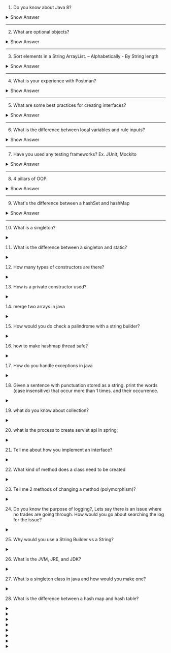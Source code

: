
1. Do you know about Java 8?

<details> <summary>Show Answer</summary>
 
<blockquote>

Java 8 is a major release of the Java programming language and its development kit (JDK).It introduced several new features and enhancements to the language, including:

**1. Lambda Expressions:** Lambda expressions provide a concise way of representing an anonymous function in Java. They enable the use of functional programming concepts and allow developers to write more concise and readable code.

**2. Streams:** Streams provide a new way of processing collections in Java. They allow developers to easily perform operations such as filtering, mapping, and reducing on collections with a declarative syntax.

**3. Functional Interfaces:** Functional interfaces are interfaces that have exactly one abstract method. They are used in conjunction with lambda expressions to provide a functional programming style in Java.

**4. Default Methods:** Default methods allow interfaces to have implementation code, which makes it easier to evolve interfaces without breaking existing implementations.

**5. Date and Time API:** Java 8 introduced a new Date and Time API, which is more comprehensive and flexible than the old java.util.Date and java.util.Calendar classes.

**6. Method References:** Method references provide a way to refer to a method without invoking it. They are used along with lambda expressions to simplify code.

**7. Optional:** Optional is a new class in Java 8 that represents a value that may or may not be present. It provides a more elegant way of handling null values and helps to avoid NullPointerExceptions.


- These features aim to improve the readability and conciseness of Java code, as well as make it easier to write parallel code and take advantage of multicore processors. Additionally, Java 8 includes various API improvements and performance optimizations.
  
</blockquote>

</details>

---

2. What are optional objects?

<details> <summary>Show Answer</summary>
 
<blockquote>

- In Java, an `Optional` object is a container object that may or may not contain a non-null value. It is a way of representing a value that may or may not exist, without using null references.
- The purpose of `Optional` is to provide a way to explicitly indicate that a value may be absent, and to avoid NullPointerExceptions. It forces the developer to consider the possibility that a value may not be present and to handle that case explicitly, rather than relying on a null check.
- 


  
</blockquote>

</details>

---

3. Sort elements in a String ArrayList. – Alphabetically - By String length

<details> <summary>Show Answer</summary>

<blockquote>

In Java, this can be achieved by using `Collections.sort()` method and Comparator to compare the string lengths.

```java
import java.util.ArrayList;
import java.util.Collections;
import java.util.Comparator;

public class SortArrayList {
    public static void main(String[] args) {
        ArrayList<String> list = new ArrayList<>();
        list.add("banana");
        list.add("apple");
        list.add("orange");
        list.add("kiwi");
        list.add("pear");


        Comparator<String> lengthComparator = new Comparator<String>() {
            @Override
            public int compare(String s1, String s2) {
                return Integer.compare(s1.length(), s2.length());
            }
        };
        Collections.sort(list, lengthComparator);
        Collections.sort(list);

        System.out.println("Sorted alphabatically and by string length: " + list);
    }
}

```

  
</blockquote>

</details>

---

4. What is your experience with Postman?

<details> <summary>Show Answer</summary>
 
<blockquote>

- Postman is a popular tool for API development, testing, and collaboration. It provides a user-friendly interface for making HTTP requests, and it supports a wide range of protocols and data formats, making it a versatile tool for working with APIs.

- Postman allows you to easily create and send requests, set headers and parameters, and view the responses. It also includes features for testing and debugging APIs, such as automatic testing scripts, debugging tools, and performance testing.

- Postman also allows you to collaborate with team members and share API documentation and test results. It integrates with version control systems like Git, allowing you to keep track of changes and collaborate on API development.
  
</blockquote>

</details>

---


5. What are some best practices for creating interfaces?


<details> <summary>Show Answer</summary>
 
<blockquote>

Creating interfaces in Java is a powerful feature that enables you to define a contract for the behavior of classes. Here are some best practices for creating interfaces in Java:

**1. Keep interfaces simple:** An interface should define only the necessary methods required for implementing a specific behavior. Avoid adding methods that are not essential or may be better implemented in a class.

**2. Use clear and concise naming conventions:** Naming conventions should be clear and concise to help other developers understand the purpose of the interface.

**3. Favor composition over inheritance:** Interfaces should be used to define contracts, not to provide implementations. Favor composition over inheritance to achieve a more flexible and maintainable codebase.

**4. Design for extension:** When designing interfaces, keep in mind the possibility of extending the interface in the future. Make sure the interface is designed to be easily extended without breaking existing implementations.

**5. Avoid duplicating code:** Interfaces should not duplicate code that is already defined in other interfaces or classes. Instead, use inheritance to reuse code and avoid code duplication.

**6. Document your interfaces:** Document your interfaces to provide clear and concise information on their intended use and the behavior of the methods defined in the interface.

**7. Use default methods with care:** Default methods were introduced in Java 8 to allow adding new methods to interfaces without breaking existing implementations. However, they should be used with care as they can lead to unexpected behavior and can make the code more complex.

Overall, creating interfaces in Java requires careful planning and consideration. Following these best practices can help ensure that your interfaces are well-designed, easy to use, and flexible for future changes.


</blockquote>

</details>

---

6. What is the difference between local variables and rule inputs?

<details> <summary>Show Answer</summary>
 
<blockquote>
  
- Local variables in Java are declared within a block of code, such as a method or a loop, and are only accessible within that block. They can only be accessed from within the block of code where they are declared and are destroyed once the block of code is exited. Local variables in Java must be declared and initialized before they can be used.

- Rule inputs in Java are typically passed as parameters to a method or function. They are used to provide input or conditions to a set of rules, which then determine the appropriate output or action. Rule inputs in Java are similar to local variables in that they are only accessible within the block of code where they are declared, but they are typically declared as parameters to a method or function, rather than being declared within the method or function itself.

- Both local variables and rule inputs can be of different data types, such as int, float, String, or boolean, and can be used in calculations, comparisons, and other operations. However, their specific use cases and scope differ: local variables are used to store intermediate values within a specific block of code, while rule inputs are used to provide input or conditions to a set of rules or function.

  
</blockquote>

</details>

---

7. Have you used any testing frameworks? Ex. JUnit, Mockito

<details> <summary>Show Answer</summary>
 
<blockquote>
  
Yes, JUnit and Mockito are two commonly used testing frameworks in Java.

**JUnit:**

- It is a testing framework for Java that is used to write and run unit tests. It provides a set of annotations and assertions that allow developers to define and verify the behavior of their code in a systematic way. 
- With JUnit, developers can write test cases that verify the output of methods or the behavior of classes, and can automate the testing process, ensuring that their code is working as expected. 


**Mockito:** 

- It is a mocking framework for Java that is used to create mock objects for testing. 
- It allows developers to simulate the behavior of objects and dependencies, and to write test cases that focus on specific aspects of their code. 
- It provides a simple API for creating and configuring mock objects, and integrates seamlessly with JUnit, making it a popular choice for unit testing in Java. 
- It allows developers to isolate the code under test and test specific scenarios, without having to set up complex dependencies or write redundant test code.

Both JUnit and Mockito are essential tools for Java developers who want to ensure that their code is robust, reliable, and maintainable.

</blockquote>

</details>

---

8. 4 pillars of OOP.

<details> <summary>Show Answer</summary>
 
<blockquote>

The Four Pillars of Object-Oriented Programming are
**1. Abstraction:**

Abstraction is an important concept of object-oriented programming that allows us to hide unnecessary details and only show the needed information.

A practical example of abstraction can be motorbike brakes. We know what brake does. When we apply the brake, the motorbike will stop. However, the working of the brake is kept hidden from us.

The major advantage of hiding the working of the brake is that now the manufacturer can implement brake differently for different motorbikes, however, what brake does will be the same.

<i><b>Abstraction lets you focus on what the object does instead of how it does it.</b></i>

There are two ways to achieve abstraction in java
1. Abstract class (0 to 100% abstraction)
2. Interface (100% abstraction)


**2. Encapsulation:**


Encapsulation is the way of binding the data (variables) and code acting on the data (methods) together as a single unit.  

For example, in a company, they are different sections like the accounts section, finance section, sales section etc. Consider a situation, a person from finance section needs all the data about sales in a particular month. In this case, he is not allowed to directly access the data of sales section. He will first have to contact some other officer in the sales section and then request him to give the particular data. This is what encapsulation is. 

In encapsulation, the variables of a class will be hidden from other classes and can be accessed only through the methods of their current class. Therefore, it is also known as data hiding.

**3. Inheritance:**
Inheritance in OOP is a concept that acquires the properties from one class to other classes: for example, the relationship between father and son. Inheritance in Java is a process of acquiring all the behaviors of a parent object.

The parent-child relationship, also known as the **IS-A** relationship, is represented by inheritance.

**4. Polymorphism:**

- The word poly means many and morphs means forms, so polymorphism means many forms.
- It's an ability of an object to exhibit more than one form

For example: A man at the same time is a father, a husband, an employee. So, the same person possesses different behavior in different situations. This is called polymorphism. 
  
</blockquote>

</details>

---

9. What's the difference between a hashSet and hashMap

<details> <summary>Show Answer</summary>
 
<blockquote>

### HashSet vs HashMap

|                  | HashSet                                                | HashMap                                          |
| ---------------- | ------------------------------------------------------ |--------------------------------------------------
| Data type        | Collection of unique objects                           | Collection of key-value pairs                    |
| Storage          | Hash table                                             | Hash table                                       |
| Duplicates       | Not allowed                                            | Duplicate keys and values are allowed            |
| Retrieval        | Only elements                                          | Value associated with a key                      |
| Null values/keys | Does not allow null elements                           | Allows null values and keys                      |
| Performance      | Constant time for add, remove, and contains operations | Constant time for put, get, and remove operations|
| Order            | Elements are not stored in any particular order        | No order is                                      |
  
</blockquote>

</details>

---

10. What is a singleton?

<details><summary></summary>

<blockquote>

In software design patterns, a singleton is a creational design pattern that ensures only one instance of a class is created in the entire application. This pattern is useful in situations where a single instance of a class must be shared across the entire application, such as a configuration manager or a database connection pool. The singleton pattern helps reduce memory usage and avoid issues related to multiple instances of the same object.

</blockquote>

</details>

11. What is the difference between a singleton and static?

<details><summary></summary>

<blockquote>

- The main difference between a singleton and a static class is that a singleton can be instantiated, whereas a static class cannot. 
- A singleton class is designed to create only one instance of the class, which can be accessed globally. A static class, on the other hand, does not have any instance and its methods and properties can be accessed using the class name itself.
- A singleton can have state, and its instance can be passed around, whereas a static class cannot have any state and its methods are invoked directly using the class name. Therefore, singletons are useful for creating global, stateful objects, while static classes are useful for creating stateless utility classes with no instance methods.

</blockquote>

</details>

12.  How many types of constructors are there?

<details><summary></summary>

<blockquote>

In Java, there are three types of constructors:

**1. Default constructor:** This constructor is provided by Java automatically if no other constructor is defined explicitly. It has no arguments and initializes all instance variables to their default values.

**2. Parameterized constructor:** This constructor takes one or more arguments and initializes the instance variables with the values provided in the constructor call.

**3. Copy constructor:** This constructor is used to create a new object that is a copy of an existing object. It takes an object of the same class as an argument and initializes the new object's instance variables with the values from the existing object.


</blockquote>

</details>

13. How is a private constructor used?

<details><summary></summary>

<blockquote>


</blockquote>

</details>

14. merge two arrays in java


<details><summary></summary>

<blockquote>

In Java, a private constructor is a constructor that is declared with the private access modifier. A private constructor is not accessible outside of the class in which it is defined, which means it cannot be called directly by other classes.

**Private constructors are often used in Java for two main reasons:**

**1. To prevent instantiation:** If a class only contains static methods or fields, it may be designed to be used only as a utility class and should not be instantiated. By making the constructor private, the class cannot be instantiated from outside of the class, which ensures that it is only used as intended.

**2. To control object creation:** By making the constructor private and providing a static factory method, a class can control the creation of its objects. This can be useful when a class needs to perform certain checks or calculations before creating an object, or when it needs to maintain a limited number of instances of the class.

Overall, a private constructor can be used to control the instantiation and creation of objects of a class.

</blockquote>

</details>

15. How would you do check a palindrome with a string builder?

<details><summary></summary>

<blockquote>

To check if a string is a palindrome using StringBuilder, you can follow these steps:

1. Create a StringBuilder object and append the input string to it.
2. Use the reverse() method of the StringBuilder class to reverse the string.
3. Convert the StringBuilder object back to a string using the toString() method.
4. Compare the original input string with the reversed string to check if it is a palindrome.


```java
public static boolean isPalindrome(String input) {
    StringBuilder sb = new StringBuilder(input);
    String reversed = sb.reverse().toString();
    return input.equals(reversed);
}
```

</blockquote>

</details>

16.  how to make hashmap thread safe?


<details><summary></summary>

<blockquote>

**1. Use ConcurrentHashMap:** ConcurrentHashMap is a thread-safe version of HashMap that provides better performance than synchronizing access to a regular HashMap. It uses a technique called lock striping to allow multiple threads to modify the map concurrently without blocking each other.

**2. Synchronize access to the HashMap:** You can use the synchronized keyword to synchronize access to the HashMap. This ensures that only one thread can access the HashMap at a time, which prevents concurrent modifications.


</blockquote>

</details>

17. How do you handle exceptions in java

<details><summary></summary>

<blockquote>

In Java, exceptions are a way to handle errors and unexpected situations that occur during program execution. To handle exceptions in Java, you can use a try-catch block. Here's how it works:

1. The code that might throw an exception is placed inside a try block.
2. If an exception occurs in the try block, the program jumps to the catch block.
3. The catch block contains code that handles the exception. It can print an error message or take other actions to recover from the error.

</blockquote>

</details>


18. Given a sentence with punctuation stored as a string. print the words (case insensitive) that occur more than 1 times. and their occurrence.

<details><summary></summary>

<blockquote>

To print the words that occur more than once in a sentence and their occurrence, you can use a HashMap to store the words and their frequency. Here's an example implementation in Java:

```java
import java.util.HashMap;
import java.util.Map;

public class WordCounter {
    
    public static void printWordFrequency(String sentence) {
        String[] words = sentence.split("\\W+"); // Split sentence by non-word characters

        Map<String, Integer> wordFreq = new HashMap<>();
        for (String word : words) {
            word = word.toLowerCase(); // Convert to lowercase to ignore case
            if (wordFreq.containsKey(word)) {
                wordFreq.put(word, wordFreq.get(word) + 1); // Increment frequency if word already in map
            } else {
                wordFreq.put(word, 1); // Add word to map with frequency 1
            }
        }

        // Print words that occur more than once
        for (Map.Entry<String, Integer> entry : wordFreq.entrySet()) {
            if (entry.getValue() > 1) {
                System.out.println(entry.getKey() + " occurs " + entry.getValue() + " times.");
            }
        }
    }

}

```

- In this example, we define a WordCounter class with a static method printWordFrequency() that takes a sentence as a parameter. The method works the same way as the previous example, using a HashMap to count the frequency of each word and then printing the words that occur more than once.

</blockquote>

</details>

19. what do you know about collection?

<details><summary></summary>

<blockquote>


</blockquote>

</details>


20. what is the process to create servlet api in spring; 

<details><summary></summary>

<blockquote>

In Java, a collection is a group of objects that can be stored, manipulated, and iterated together. The Java Collection Framework is a set of classes and interfaces that provide implementations of different types of collections.

Some common types of collections in Java include:

- **List:** an ordered collection of elements that allows duplicates and can be accessed by index.
Set: an unordered collection of unique elements.
- **Map:** a collection of key-value pairs, where each key is unique and maps to a value.
- **Queue:** a collection that orders elements in a first-in, first-out (FIFO) manner.


Each type of collection has its own methods and behavior, but they all share common methods and interfaces defined by the Collection Framework. For example, all collections implement the Iterable interface, which allows them to be iterated over using a for-each loop.

The Collection Framework also provides algorithms for searching, sorting, and manipulating collections, as well as utility classes for working with collections, such as Collections and Arrays.

Overall, collections are an important part of the Java language and provide a flexible and efficient way to work with groups of objects.

</blockquote>

</details>

21. Tell me about how you implement an interface?

<details><summary></summary>

<blockquote>

To implement an interface in an object-oriented programming language like Java, you need to declare the interface with its methods, create a class that implements the interface, override the methods defined in the interface in the implementing class, and then instantiate the implementing class to use its methods.


</blockquote>

</details>

22. What kind of method does a class need to be created

<details><summary></summary>

<blockquote>

To create a class in Java, you need to define at least a constructor method to initialize the object when it is created. Additionally, the class may require other methods such as getters and setters to set and retrieve the values of the object's properties, as well as other methods that perform operations on the object's data. The specific methods needed will depend on the requirements of the application or system being developed.

</blockquote>

</details>

23. Tell me 2 methods of changing a method (polymorphism)?

<details><summary></summary>

<blockquote>

The two methods for method chaining are:

1. Method overloading: Calling a method from other method of the same class.
2. Method Overriding: Calling a method of a class from a method of a class that extends the class.

</blockquote>

</details>


24. Do you know the purpose of logging?, Lets say there is an issue where no trades are going through. How would you go about searching the log for the issue?

<details><summary></summary>

<blockquote>

Logging is the practice of generating log messages during the execution of a program. 
- The purpose of logging isto recording important events and information about the program's behavior. Logging is a key tool for troubleshooting issues in software applications, as it can provide valuable insight into what happened leading up to an error or unexpected behavior.

In the case of an issue where no trades are going through, one approach to searching the logs for the issue would be to look for log messages related to trade processing. This could involve searching for log messages related to the trade processing workflow, such as messages indicating that a trade was received, processed, and sent to a third-party system. Additionally, it might be useful to look for error messages or exceptions that occurred during the trade processing workflow, as these can provide clues about what went wrong.


</blockquote>

</details>

25.  Why would you use a String Builder vs a String? 

<details><summary></summary>

<blockquote>

You should use StringBuilder instead of String when you need to concatenate a large number of strings or when performance is a concern, because StringBuilder is a mutable class that allows for efficient concatenation of multiple strings without creating new objects in memory.

</blockquote>

</details>

26. What is the JVM, JRE, and JDK?

<details><summary></summary>

**JDK:** JDK (Java Development Kit) is a software development kit that includes the JRE, as well as tools and libraries for developing and compiling Java applications. It provides everything needed to write, compile, and run Java code.

**JRE:** JRE (Java Runtime Environment) is a software package that includes the JVM, along with libraries and other components required for running Java applications.

**JVM:** JVM (Java Virtual Machine) is the runtime environment for Java applications, providing a layer of abstraction between the Java code and the underlying hardware and operating system.

<blockquote>


</blockquote>

</details>

27. What is a singleton class in java and how would you make one?


<details><summary></summary>

<blockquote>


</blockquote>

</details>


28. What is the difference between a hash map and hash table?

<details><summary></summary>

<blockquote>




</blockquote>

</details>



<details><summary></summary>

<blockquote>


</blockquote>

</details>



<details><summary></summary>

<blockquote>


</blockquote>

</details>



<details><summary></summary>

<blockquote>


</blockquote>

</details>



<details><summary></summary>

<blockquote>


</blockquote>

</details>



<details><summary></summary>

<blockquote>


</blockquote>

</details>



<details><summary></summary>

<blockquote>


</blockquote>

</details>



<details><summary></summary>

<blockquote>


</blockquote>

</details>


